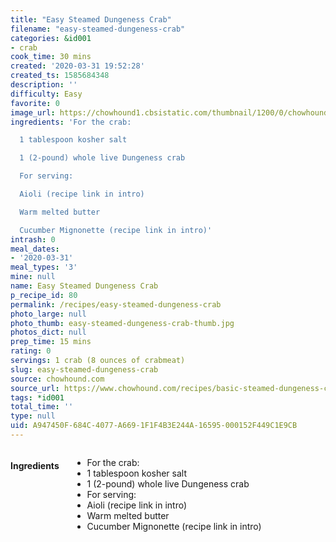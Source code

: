 ```yaml
---
title: "Easy Steamed Dungeness Crab"
filename: "easy-steamed-dungeness-crab"
categories: &id001
- crab
cook_time: 30 mins
created: '2020-03-31 19:52:28'
created_ts: 1585684348
description: ''
difficulty: Easy
favorite: 0
image_url: https://chowhound1.cbsistatic.com/thumbnail/1200/0/chowhound1.cbsistatic.com/assets/recipe_photos/30258_RecipeImage_dungeness_crab2.jpg
ingredients: 'For the crab:

  1 tablespoon kosher salt

  1 (2-pound) whole live Dungeness crab

  For serving:

  Aioli (recipe link in intro)

  Warm melted butter

  Cucumber Mignonette (recipe link in intro)'
intrash: 0
meal_dates:
- '2020-03-31'
meal_types: '3'
mine: null
name: Easy Steamed Dungeness Crab
p_recipe_id: 80
permalink: /recipes/easy-steamed-dungeness-crab
photo_large: null
photo_thumb: easy-steamed-dungeness-crab-thumb.jpg
photos_dict: null
prep_time: 15 mins
rating: 0
servings: 1 crab (8 ounces of crabmeat)
slug: easy-steamed-dungeness-crab
source: chowhound.com
source_url: https://www.chowhound.com/recipes/basic-steamed-dungeness-crab-30258
tags: *id001
total_time: ''
type: null
uid: A947450F-684C-4077-A669-1F1F4B3E244A-16595-000152F449C1E9CB
---
```

<div class="large-8 medium-7 columns" id="writeup">	</div><!-- #writeup -->
</div><!-- #row-one -->
<div class="row" id="row-two">	<div class="medium-4 small-5 columns" id="ingredients"><h4>Ingredients</h4><div class="box box-ingredients content"><ul>
<li>For the crab:</li>
<li>1 tablespoon kosher salt</li>
<li>1 (2-pound) whole live Dungeness crab</li>
<li>For serving:</li>
<li>Aioli (recipe link in intro)</li>
<li>Warm melted butter</li>
<li>Cucumber Mignonette (recipe link in intro)</li>
</ul>
</div>	</div>	<div class="medium-6 small-7 columns" id="directions">	</div>